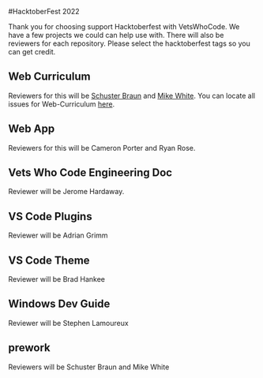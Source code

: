 #HacktoberFest 2022

Thank you for choosing support Hacktoberfest with VetsWhoCode. We have a few projects we could can help use with. There will also be reviewers for each repository. Please select the hacktoberfest tags so you can get credit.

## Web Curriculum
Reviewers for this will be [Schuster Braun](https://github.com/axecopfire) and [Mike White](https://github.com/myquite).
You can locate all issues for Web-Curriculum [here](https://github.com/Vets-Who-Code/web-curriculum/labels/hacktoberfest).

## Web App
Reviewers for this will be Cameron Porter and Ryan Rose.

## Vets Who Code Engineering Doc
Reviewer will be Jerome Hardaway.

## VS Code Plugins
Reviewer will be Adrian Grimm

## VS Code Theme
Reviewer will be Brad Hankee
## Windows Dev Guide
Reviewer will be Stephen Lamoureux

## prework

Reviewers will be Schuster Braun and Mike White
